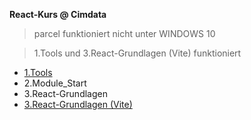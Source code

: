 **React-Kurs @ Cimdata**

> parcel funktioniert nicht unter WINDOWS 10

> 1.Tools und 3.React-Grundlagen (Vite) funktioniert

- [1.Tools](https://github.com/tBrause/react-kurs/tree/master/1.tools)
- 2.Module_Start
- 3.React-Grundlagen
- [3.React-Grundlagen (Vite)](https://github.com/tBrause/react-kurs/tree/master/3.%20React-Grundlagen%20(Vite))
